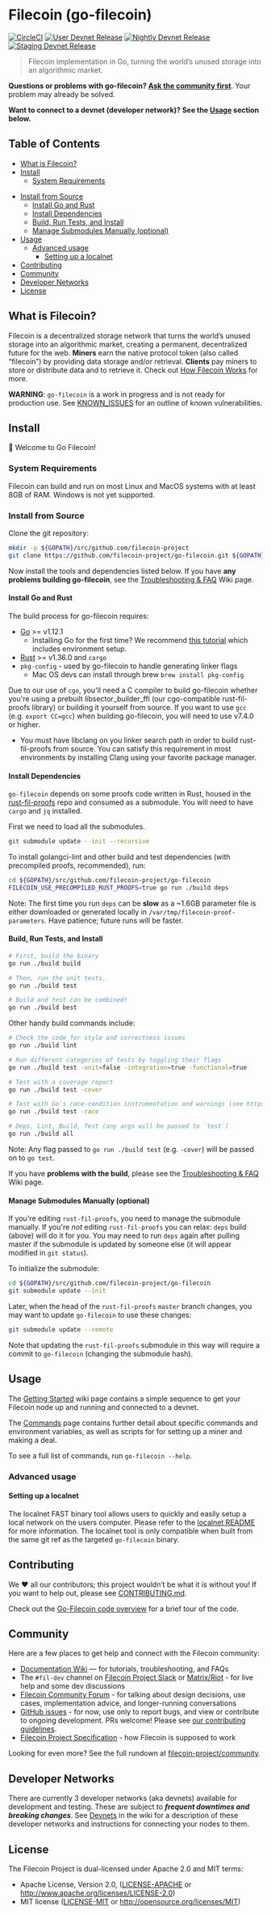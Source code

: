 # Filecoin (go-filecoin)

[![CircleCI](https://circleci.com/gh/filecoin-project/go-filecoin.svg?style=svg)](https://circleci.com/gh/filecoin-project/go-filecoin)
[![User Devnet Release](https://img.shields.io/endpoint.svg?color=brightgreen&style=flat&logo=GitHub&url=https://raw.githubusercontent.com/filecoin-project/go-filecoin-badges/master/user-devnet.json)](https://github.com/filecoin-project/go-filecoin/releases/latest)
[![Nightly Devnet Release](https://img.shields.io/endpoint.svg?color=blue&style=flat&logo=GitHub&url=https://raw.githubusercontent.com/filecoin-project/go-filecoin-badges/master/nightly-devnet.json)](https://github.com/filecoin-project/go-filecoin/releases)
[![Staging Devnet Release](https://img.shields.io/endpoint.svg?color=brightgreen&style=flat&logo=GitHub&url=https://raw.githubusercontent.com/filecoin-project/go-filecoin-badges/master/staging-devnet.json)](https://github.com/filecoin-project/go-filecoin/releases)

> Filecoin implementation in Go, turning the world’s unused storage into an algorithmic market.

__Questions or problems with go-filecoin? [Ask the community first](#community)__. Your problem may already be solved.

__Want to connect to a devnet (developer network)? See the [Usage](#usage) section below.__

## Table of Contents
<!--
    TOC generated by https://github.com/thlorenz/doctoc
    Install with `npm install -g doctoc`.
    Regenerate with `doctoc README.md`.
    It's ok to edit manually if you don't have/want doctoc.
 -->
<!-- START doctoc generated TOC please keep comment here to allow auto update -->
<!-- DON'T EDIT THIS SECTION, INSTEAD RE-RUN doctoc TO UPDATE -->


- [What is Filecoin?](#what-is-filecoin)
- [Install](#install)
  - [System Requirements](#system-requirements)
<!--  - [Install from Release Binary](#install-from-release-binary) -->
  - [Install from Source](#install-from-source)
    - [Install Go and Rust](#install-go-and-rust)
    - [Install Dependencies](#install-dependencies)
    - [Build, Run Tests, and Install](#build-run-tests-and-install)
    - [Manage Submodules Manually (optional)](#manage-submodules-manually-optional)
- [Usage](#usage)
  - [Advanced usage](#advanced-usage)
    - [Setting up a localnet](#setting-up-a-localnet)
- [Contributing](#contributing)
- [Community](#community)
- [Developer Networks](#developer-networks)
- [License](#license)

<!-- END doctoc generated TOC please keep comment here to allow auto update -->

## What is Filecoin?
Filecoin is a decentralized storage network that turns the world’s unused storage into an algorithmic market, creating a permanent, decentralized future for the web. **Miners** earn the native protocol token (also called “filecoin”) by providing data storage and/or retrieval. **Clients** pay miners to store or distribute data and to retrieve it. Check out [How Filecoin Works](https://github.com/filecoin-project/go-filecoin/wiki/How-Filecoin-Works) for more.

**WARNING**: `go-filecoin` is a work in progress and is not ready for production use.
See [KNOWN_ISSUES](https://github.com/filecoin-project/go-filecoin/blob/master/KNOWN_ISSUES.md) for an outline of known vulnerabilities.

## Install

👋 Welcome to Go Filecoin!

<!--
- To **run** `go-filecoin` for mining, storing or other exploring, jump straight to
  [detailed setup instructions](https://github.com/filecoin-project/go-filecoin/wiki/Getting-Started).
- To **build** `go-filecoin` from source for development, keep following this README.
-->

### System Requirements

Filecoin can build and run on most Linux and MacOS systems with at least 8GB of RAM. Windows is not yet supported.

<!--
### Install from Release Binary

- We host prebuilt binaries for Linux and OSX at [Releases](https://github.com/filecoin-project/go-filecoin/releases/). Log in with Github.
- Follow the remaining steps in [Start running Filecoin](https://github.com/filecoin-project/go-filecoin/wiki/Getting-Started#start-running-filecoin)
-->

### Install from Source

Clone the git repository:

```sh
mkdir -p ${GOPATH}/src/github.com/filecoin-project
git clone https://github.com/filecoin-project/go-filecoin.git ${GOPATH}/src/github.com/filecoin-project/go-filecoin
```

Now install the tools and dependencies listed below. If you have **any problems building go-filecoin**, see the [Troubleshooting & FAQ](https://github.com/filecoin-project/go-filecoin/wiki/Troubleshooting-&-FAQ) Wiki page.

#### Install Go and Rust

The build process for go-filecoin requires:

- [Go](https://golang.org/doc/install) >= v1.12.1
  - Installing Go for the first time? We recommend [this tutorial](https://www.ardanlabs.com/blog/2016/05/installing-go-and-your-workspace.html) which includes environment setup.
- [Rust](https://www.rust-lang.org/) >= v1.36.0 and `cargo`
- `pkg-config` - used by go-filecoin to handle generating linker flags
  - Mac OS devs can install through brew `brew install pkg-config`

Due to our use of `cgo`, you'll need a C compiler to build go-filecoin whether you're using a prebuilt libsector_builder_ffi (our cgo-compatible rust-fil-proofs library) or building it yourself from source. If you want to use `gcc` (e.g. `export CC=gcc`) when building go-filecoin, you will need to use v7.4.0 or higher.
  - You must have libclang on you linker search path in order to build
    rust-fil-proofs from source. You can satisfy this requirement in most
    environments by installing Clang using your favorite package manager.

#### Install Dependencies

`go-filecoin` depends on some proofs code written in Rust, housed in the
[rust-fil-proofs](https://github.com/filecoin-project/rust-fil-proofs) repo and consumed as a submodule. You will need to have `cargo` and `jq` installed.

First we need to load all the submodules.

```sh
git submodule update --init --recursive
```

To install golangci-lint and other build and test dependencies (with precompiled
proofs, recommended), run:

```sh
cd ${GOPATH}/src/github.com/filecoin-project/go-filecoin
FILECOIN_USE_PRECOMPILED_RUST_PROOFS=true go run ./build deps
```

Note: The first time you run `deps` can be **slow** as a ~1.6GB parameter file is either downloaded or generated locally in `/var/tmp/filecoin-proof-parameters`.
Have patience; future runs will be faster.

#### Build, Run Tests, and Install

```sh
# First, build the binary
go run ./build build

# Then, run the unit tests.
go run ./build test

# Build and test can be combined!
go run ./build best
```

Other handy build commands include:

```sh
# Check the code for style and correctness issues
go run ./build lint

# Run different categories of tests by toggling their flags
go run ./build test -unit=false -integration=true -functional=true

# Test with a coverage report
go run ./build test -cover

# Test with Go's race-condition instrumentation and warnings (see https://blog.golang.org/race-detector)
go run ./build test -race

# Deps, Lint, Build, Test (any args will be passed to `test`)
go run ./build all
```

Note: Any flag passed to `go run ./build test` (e.g. `-cover`) will be passed on to `go test`.

If you have **problems with the build**, please see the [Troubleshooting & FAQ](https://github.com/filecoin-project/go-filecoin/wiki/Troubleshooting-&-FAQ) Wiki page.


#### Manage Submodules Manually (optional)

If you're editing `rust-fil-proofs`, you need to manage the submodule manually. If you're *not* editing `rust-fil-proofs` you can relax:
`deps` build (above) will do it for you. You may need to run `deps` again after pulling master if the submodule is
updated by someone else (it will appear modified in `git status`).

To initialize the submodule:

```sh
cd ${GOPATH}/src/github.com/filecoin-project/go-filecoin
git submodule update --init
```

Later, when the head of the `rust-fil-proofs` `master` branch changes, you may want to update `go-filecoin` to use these changes:

```sh
git submodule update --remote
```

Note that updating the `rust-fil-proofs` submodule in this way will require a commit to `go-filecoin` (changing the submodule hash).

## Usage

The [Getting Started](https://github.com/filecoin-project/go-filecoin/wiki/Getting-Started) wiki page contains
a simple sequence to get your Filecoin node up and running and connected to a devnet.

The [Commands](https://github.com/filecoin-project/go-filecoin/wiki/Commands) page contains further detail about
specific commands and environment variables, as well as scripts for for setting up a miner and making a deal.

To see a full list of commands, run `go-filecoin --help`.

### Advanced usage

#### Setting up a localnet

The localnet FAST binary tool allows users to quickly and easily setup a local network on the users computer. Please refer to the [localnet README](https://github.com/filecoin-project/go-filecoin/tree/master/tools/fast/bin/localnet#localnet) for more information. The localnet tool is only compatible when built from the same git ref as the targeted `go-filecoin` binary.

## Contributing

We ❤️ all our contributors; this project wouldn’t be what it is without you! If you want to help out, please see [CONTRIBUTING.md](CONTRIBUTING.md).

Check out the [Go-Filecoin code overview](CODEWALK.md) for a brief tour of the code.

## Community

Here are a few places to get help and connect with the Filecoin community:
- [Documentation Wiki](https://github.com/filecoin-project/go-filecoin/wiki) — for tutorials, troubleshooting, and FAQs
- The `#fil-dev` channel on [Filecoin Project Slack](https://filecoinproject.slack.com/messages/CEHHJNJS3/) or [Matrix/Riot](https://riot.im/app/#/room/#fil-dev:matrix.org) - for live help and some dev discussions
- [Filecoin Community Forum](https://discuss.filecoin.io) - for talking about design decisions, use cases, implementation advice, and longer-running conversations
- [GitHub issues](https://github.com/filecoin-project/go-filecoin/issues) - for now, use only to report bugs, and view or contribute to ongoing development. PRs welcome! Please see [our contributing guidelines](CONTRIBUTING.md).
- [Filecoin Project Specification](https://github.com/filecoin-project/specs) - how Filecoin is supposed to work

Looking for even more? See the full rundown at [filecoin-project/community](https://github.com/filecoin-project/community).

## Developer Networks

There are currently 3 developer networks (aka devnets) available for development and testing. These are subject to _**frequent downtimes and breaking changes**_. See [Devnets](https://github.com/filecoin-project/go-filecoin/wiki/Devnets) in the wiki for a description of
these developer networks and instructions for connecting your nodes to them.

## License

The Filecoin Project is dual-licensed under Apache 2.0 and MIT terms:

- Apache License, Version 2.0, ([LICENSE-APACHE](https://github.com/filecoin-project/go-filecoin/blob/master/LICENSE-APACHE) or http://www.apache.org/licenses/LICENSE-2.0)
- MIT license ([LICENSE-MIT](https://github.com/filecoin-project/go-filecoin/blob/master/LICENSE-MIT) or http://opensource.org/licenses/MIT)


[1]: https://golang.org/dl/
[3]: https://github.com/RichardLitt/standard-readme
[4]: https://golang.org/doc/install
[5]: https://www.rust-lang.org/en-US/install.html
